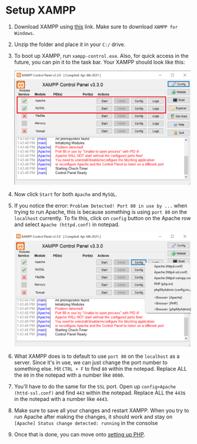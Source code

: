 # Setup XAMPP
1. Download XAMPP using [this](https://www.apachefriends.org/download.html) link. Make sure to download `XAMPP for Windows`.

1. Unzip the folder and place it in your `C:/` drive.

1. To boot up XAMPP, run `xampp-control.exe`. Also, for quick access in the future, you can pin it to the task bar. Your XAMPP should look like this:

    ![](../images/xampp.PNG)

1. Now click `Start` for both `Apache` and `MySQL`.

1. If you notice the error: `Problem Detected! Port 80 in use by ...` when trying to run Apache, this is because something is using `port 80` on the `localhost` currently. To fix this, click on `config` button on the Apache row and select `Apache (httpd.conf)` in notepad.

    ![](../images/apache-config.PNG)

1. What XAMPP does is to default to use `port 80` on the `localhost` as a server. Since it's in use, we can just change the port number to something else. Hit `CTRL + F` to find `80` within the notepad. Replace ALL the `80` in the notepad with a number like `8080`.

1. You'll have to do the same for the `SSL` port. Open up `config>Apache (httd-ssl.conf)` and find `443` within the notepad. Replace ALL the `443`s in the notepad with a number like `4443`.

1. Make sure to save all your changes and restart XAMPP. When you try to run Apache after making the changes, it should work and stay on `[Apache] Status change detected: running` in the consolse

1. Once that is done, you can move onto [setting up PHP](./setup-php.md).